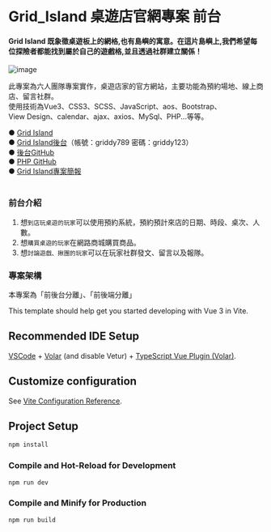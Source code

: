# Grid_Island 桌遊店官網專案 前台

#### Grid Island 既象徵桌遊板上的網格,也有島嶼的寓意。在這片島嶼上,我們希望每位探險者都能找到屬於自己的遊戲格,並且透過社群建立關係！
![image](https://github.com/zhuuu98/G5_Grid_Island/assets/152141510/95d41d0a-9fba-4744-9dd0-9d2ee6aff69b)


此專案為六人團隊專案實作，桌遊店家的官方網站，主要功能為預約場地、線上商店、留言社群。<br>
使用技術為Vue3、CSS3、SCSS、JavaScript、aos、Bootstrap、View Design、calendar、ajax、axios、MySql、PHP...等等。

● [Grid Island](https://tibamef2e.com/chd104/g5/front/) <br>
● [Grid Island後台](https://tibamef2e.com/chd104/g5/admin/)（帳號：griddy789 密碼：griddy123）<br>
● [後台GitHub](https://github.com/Martina216/Grid_Island_Admin)<br>
● [PHP GitHub](https://github.com/smallguo0925/gridislandPHP)<br>
● [Grid Island專案簡報](https://drive.google.com/file/d/1vATqaoH-M6Z4YmLZW0rW-dJICpT237cv/view) <br>
<br>

### 前台介紹
1. 想`到店玩桌遊的玩家`可以使用預約系統，預約預計來店的日期、時段、桌次、人數。
2. 想`購買桌遊的玩家`在網路商城購買商品。
3. 想`討論遊戲、揪團的玩家`可以在玩家社群發文、留言以及報隊。

### 專案架構
本專案為「前後台分離」、「前後端分離」



This template should help get you started developing with Vue 3 in Vite.

## Recommended IDE Setup

[VSCode](https://code.visualstudio.com/) + [Volar](https://marketplace.visualstudio.com/items?itemName=Vue.volar) (and disable Vetur) + [TypeScript Vue Plugin (Volar)](https://marketplace.visualstudio.com/items?itemName=Vue.vscode-typescript-vue-plugin).

## Customize configuration

See [Vite Configuration Reference](https://vitejs.dev/config/).

## Project Setup

```sh
npm install
```

### Compile and Hot-Reload for Development

```sh
npm run dev
```

### Compile and Minify for Production

```sh
npm run build
```
